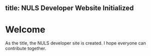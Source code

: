 title: NULS Developer Website Initialized
-----------------------------------------

# Welcome

As the title, the NULS developer site is created. I hope everyone can contribute together.
